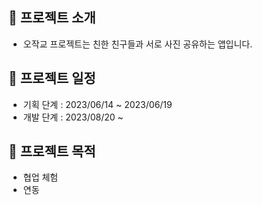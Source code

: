 
## 🤖 프로젝트 소개
- 오작교 프로젝트는 친한 친구들과 서로 사진 공유하는 앱입니다.
## 📅 프로젝트 일정
- 기획 단계 : 2023/06/14 ~ 2023/06/19 
- 개발 단계 : 2023/08/20 ~ 
## 🎁 프로젝트 목적
- 협업 체험
- 연동 
